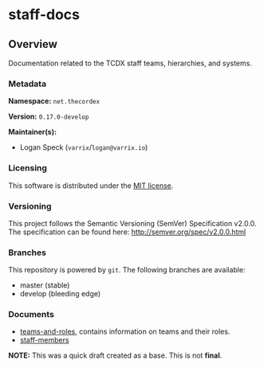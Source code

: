 # staff-docs

## Overview
Documentation related to the TCDX staff teams, hierarchies, and systems.

### Metadata
**Namespace:** `net.thecordex`

**Version:** `0.17.0-develop`

**Maintainer(s):**
- Logan Speck (`varrix`/`logan@varrix.io`)

### Licensing
This software is distributed under the [MIT license](LICENSE.txt).

### Versioning
This project follows the Semantic Versioning (SemVer) Specification v2.0.0. The specification can be found here:
http://semver.org/spec/v2.0.0.html

### Branches
This repository is powered by `git`. The following branches are available:
- master (stable)
- develop (bleeding edge)

### Documents
- [teams-and-roles](teams-and-roles.md), contains information on teams
and their roles.
- [staff-members](staff-members.md)

**NOTE:** This was a quick draft created as a base. This is not **final**.
